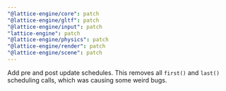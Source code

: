 ```yaml
---
"@lattice-engine/core": patch
"@lattice-engine/gltf": patch
"@lattice-engine/input": patch
"lattice-engine": patch
"@lattice-engine/physics": patch
"@lattice-engine/render": patch
"@lattice-engine/scene": patch
---
```


Add pre and post update schedules. This removes all `first()` and `last()` scheduling calls, which was causing some weird bugs.
